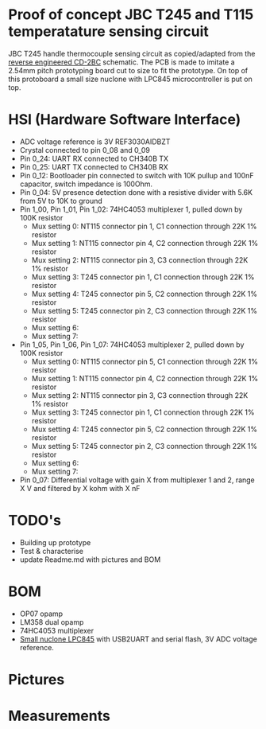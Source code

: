 # Proof of concept JBC T245 and T115 temperatature sensing circuit
JBC T245 handle thermocouple sensing circuit as copied/adapted from the [reverse engineered CD-2BC](https://www.eevblog.com/forum/testgear/jbc-soldering-station-cd-2bc-complete-schematic-analysis/) schematic. The PCB is made to imitate a 2.54mm pitch prototyping board cut to size to fit the prototype. On top of this protoboard a small size nuclone with LPC845 microcontroller is put on top.
# HSI (Hardware Software Interface)
* ADC voltage reference is 3V REF3030AIDBZT
* Crystal connected to pin 0_08 and 0_09
* Pin 0_24: UART RX connected to CH340B TX
* Pin 0_25: UART TX connected to CH340B RX
* Pin 0_12: Bootloader pin connected to switch with 10K pullup and 100nF capacitor, switch impedance is 100Ohm.
* Pin 0_04: 5V presence detection done with a resistive divider with 5.6K from 5V to 10K to ground
* Pin 1_00, Pin 1_01, Pin 1_02: 74HC4053 multiplexer 1, pulled down by 100K resistor
  * Mux setting 0: NT115 connector pin 1, C1 connection through 22K 1% resistor
  * Mux setting 1: NT115 connector pin 4, C2 connection through 22K 1% resistor
  * Mux setting 2: NT115 connector pin 3, C3 connection through 22K 1% resistor
  * Mux setting 3: T245 connector pin 1, C1 connection through 22K 1% resistor
  * Mux setting 4: T245 connector pin 5, C2 connection through 22K 1% resistor
  * Mux setting 5: T245 connector pin 2, C3 connection through 22K 1% resistor
  * Mux setting 6:
  * Mux setting 7:
* Pin 1_05, Pin 1_06, Pin 1_07: 74HC4053 multiplexer 2, pulled down by 100K resistor
  * Mux setting 0: NT115 connector pin 5, C1 connection through 22K 1% resistor
  * Mux setting 1: NT115 connector pin 4, C2 connection through 22K 1% resistor
  * Mux setting 2: NT115 connector pin 3, C3 connection through 22K 1% resistor
  * Mux setting 3: T245 connector pin 1, C1 connection through 22K 1% resistor
  * Mux setting 4: T245 connector pin 5, C2 connection through 22K 1% resistor
  * Mux setting 5: T245 connector pin 2, C3 connection through 22K 1% resistor
  * Mux setting 6:
  * Mux setting 7:
* Pin 0_07: Differential voltage with gain X from multiplexer 1 and 2, range X V and filtered by X kohm with X nF
# TODO's
* Building up prototype
* Test & characterise
* update Readme.md with pictures and BOM
# BOM
* OP07 opamp
* LM358 dual opamp
* 74HC4053 multiplexer
* [Small nuclone LPC845](https://github.com/Squantor/squantorDevelBoards/tree/master/electronics/nuclone_LPC845M301BD48_small) with USB2UART and serial flash, 3V ADC voltage reference.
# Pictures
# Measurements

